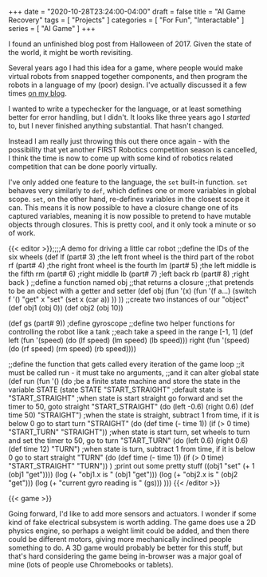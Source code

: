 +++
date = "2020-10-28T23:24:00-04:00"
draft = false
title = "AI Game Recovery"
tags = [ "Projects" ]
categories = [ "For Fun", "Interactable" ]
series = [ "AI Game" ]
+++

I found an unfinished blog post from Halloween of 2017. Given the state of the world, it might be worth revisiting.

<!--more-->

Several years ago I had this idea for a game, where people would
make virtual robots from snapped together components, and then program
the robots in a language of my (poor) design. I've actually discussed
it a few times [on my blog](https://johnwesthoff.com/series/ai-game/).

I wanted to write a typechecker for the language, or at least something better
for error handling, but I didn't. It looks like three years ago I _started_ to,
but I never finished anything substantial. That hasn't changed.

Instead I am really just throwing this out there once again -
with the possibility that yet another FIRST Robotics competition
season is cancelled, I think the time is now to come up with some kind
of robotics related competition that can be done poorly virtually.

I've only added one feature to the language, the `set` built-in function.
`set` behaves very similarly to `def`, which defines one or more variables
in global scope. `set`, on the other hand, re-defines variables in the
closest scope it can. This means it is now possible to have a closure
change one of its captured variables, meaning it is now possible to
pretend to have mutable objects through closures. This is pretty cool,
and it only took a minute or so of work.

{{< editor >}};;;;A demo for driving a little car robot
;;define the IDs of the six wheels
(def lf (part# 3) ;the left front wheel is the third part of the robot
     rf (part# 4) ;the right front wheel is the fourth
     lm (part# 5) ;the left middle is the fifth
     rm (part# 6) ;right middle
     lb (part# 7) ;left back
     rb (part# 8) ;right back
)
;;define a function named obj
;;that returns a closure
;;that pretends to be an object with a getter and setter
(def obj (fun '(x) 
    (fun '(f a...) (switch f '()
        "get" x
        "set" (set x (car a))
    ))
))
;;create two instances of our "object"
(def obj1 (obj 0))
(def obj2 (obj 10))

(def gs (part# 9)) ;define gyroscope
;;define two helper functions for controlling the robot like a tank
;;each take a speed in the range [-1, 1]
(def left  (fun '(speed) (do (lf speed) (lm speed) (lb speed)))
     right (fun '(speed) (do (rf speed) (rm speed) (rb speed))))

;;define the function that gets called every iteration of the game loop
;;it must be called run - it must take no arguments,
;;and it can alter global state
(def run (fun '() (do
  ;be a finite state machine and store the state in the variable STATE
  (state STATE "START_STRAIGHT" ;default state is "START_STRAIGHT"
   ;when state is start straight go forward and set the timer to 50, goto straight
   "START_STRAIGHT"  (do (left -0.6) (right 0.6) (def time 50) "STRAIGHT")
   ;when the state is straight, subtract 1 from time, if it is below 0 go to start turn
   "STRAIGHT"        (do (def time (- time 1)) (if (> 0 time) "START_TURN" "STRAIGHT"))
   ;when state is start turn, set wheels to turn and set the timer to 50, go to turn
   "START_TURN"      (do (left 0.6) (right 0.6) (def time 12) "TURN")
   ;when state is turn, subtract 1 from time, if it is below 0 go to start straight
   "TURN"            (do (def time (- time 1)) (if (> 0 time) "START_STRAIGHT" "TURN"))
  )
  ;print out some pretty stuff
  ((obj1 "set" (+ 1 (obj1 "get"))))
  (log (+ "obj1.x is " (obj1 "get")))
  (log (+ "obj2.x is " (obj2 "get")))
  (log (+ "current gyro reading is " (gs)))
)))
{{< /editor >}}

{{< game >}}

Going forward, I'd like to add more sensors and actuators. I wonder if
some kind of fake electrical subsystem is worth adding. The game does use
a 2D physics engine, so perhaps a weight limit could be added, and then
there could be different motors, giving more mechanically inclined people
something to do. A 3D game would probably be better for this stuff, but
that's hard considering the game being in-browser was a major goal of mine
(lots of people use Chromebooks or tablets).
